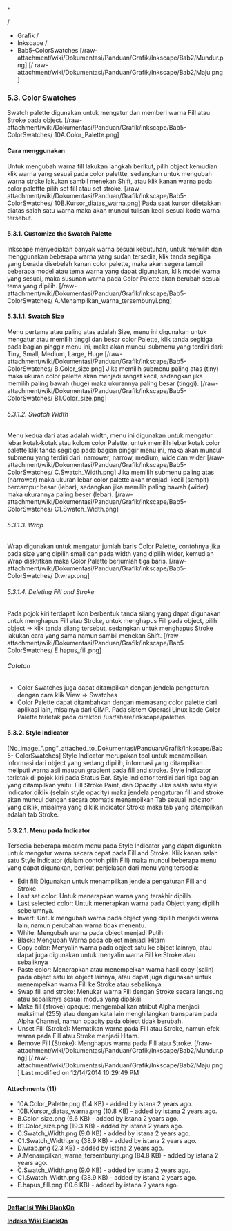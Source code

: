 

    *









  /


  * Grafik  /
  * Inkscape  /
  * Bab5-ColorSwatches
[/raw-attachment/wiki/Dokumentasi/Panduan/Grafik/Inkscape/Bab2/Mundur.png] [/
raw-attachment/wiki/Dokumentasi/Panduan/Grafik/Inkscape/Bab2/Maju.png]
### 5.3. Color Swatches
Swatch palette digunakan untuk mengatur dan memberi warna Fill atau Stroke pada
object.
[/raw-attachment/wiki/Dokumentasi/Panduan/Grafik/Inkscape/Bab5-ColorSwatches/
10A.Color_Palette.png]
#### Cara menggunakan
Untuk mengubah warna fill lakukan langkah berikut, pilih object kemudian klik
warna yang sesuai pada color palettte, sedangkan untuk mengubah warna stroke
lakukan sambil menekan Shift, atau klik kanan warna pada color palettte pilih
set fill atau set stroke.
[/raw-attachment/wiki/Dokumentasi/Panduan/Grafik/Inkscape/Bab5-ColorSwatches/
10B.Kursor_diatas_warna.png]
Pada saat kursor diletakkan diatas salah satu warna maka akan muncul tulisan
kecil sesuai kode warna tersebut.
#### 5.3.1. Customize the Swatch Palette
Inkscape menyediakan banyak warna sesuai kebutuhan, untuk memilih dan
menggunakan beberapa warna yang sudah tersedia, klik tanda segitiga yang berada
disebelah kanan color palette, maka akan segera tampil beberapa model atau tema
warna yang dapat digunakan, klik model warna yang sesuai, maka susunan warna
pada Color Palette akan berubah sesuai tema yang dipilih.
[/raw-attachment/wiki/Dokumentasi/Panduan/Grafik/Inkscape/Bab5-ColorSwatches/
A.Menampilkan_warna_tersembunyi.png]
#### 5.3.1.1. Swatch Size
Menu pertama atau paling atas adalah Size, menu ini digunakan untuk mengatur
atau memilih tinggi dan besar color Palette, klik tanda segitiga pada bagian
pinggir menu ini, maka akan muncul submenu yang terdiri dari: Tiny, Small,
Medium, Large, Huge
[/raw-attachment/wiki/Dokumentasi/Panduan/Grafik/Inkscape/Bab5-ColorSwatches/
B.Color_size.png]
Jika memilih submenu paling atas (tiny) maka ukuran color palette akan menjadi
sangat kecil, sedangkan jika memilih paling bawah (huge) maka ukurannya paling
besar (tinggi).
[/raw-attachment/wiki/Dokumentasi/Panduan/Grafik/Inkscape/Bab5-ColorSwatches/
B1.Color_size.png]
###### 5.3.1.2. Swatch Width
Menu kedua dari atas adalah width, menu ini digunakan untuk mengatur lebar
kotak-kotak atau kolom color Palette, untuk memilih lebar kotak color palette
klik tanda segitiga pada bagian pinggir menu ini, maka akan muncul submenu yang
terdiri dari: narrower, narrow, medium, wide dan wider
[/raw-attachment/wiki/Dokumentasi/Panduan/Grafik/Inkscape/Bab5-ColorSwatches/
C.Swatch_Width.png]
Jika memilih submenu paling atas (narrower) maka ukuran lebar color palette
akan menjadi kecil (sempit) bercampur besar (lebar), sedangkan jika memilih
paling bawah (wider) maka ukurannya paling beser (lebar).
[/raw-attachment/wiki/Dokumentasi/Panduan/Grafik/Inkscape/Bab5-ColorSwatches/
C1.Swatch_Width.png]
###### 5.3.1.3. Wrap
Wrap digunakan untuk mengatur jumlah baris Color Palette, contohnya jika pada
size yang dipilih small dan pada width yang dipilih wider, kemudian Wrap
diaktifkan maka Color Palette berjumlah tiga baris.
[/raw-attachment/wiki/Dokumentasi/Panduan/Grafik/Inkscape/Bab5-ColorSwatches/
D.wrap.png]
###### 5.3.1.4. Deleting Fill and Stroke
Pada pojok kiri terdapat ikon berbentuk tanda silang yang dapat digunakan untuk
menghapus Fill atau Stroke, untuk menghapus Fill pada object, pilih object =>
klik tanda silang tersebut, sedangkan untuk menghapus Stroke lakukan cara yang
sama namun sambil menekan Shift.
[/raw-attachment/wiki/Dokumentasi/Panduan/Grafik/Inkscape/Bab5-ColorSwatches/
E.hapus_fill.png]
###### Catatan
  * Color Swatches juga dapat ditampilkan dengan jendela pengaturan dengan
      cara klik View => Swatches
  * Color Palette dapat ditambahkan dengan memasang color palette dari
      aplikasi lain, misalnya dari GIMP. Pada sistem Operasi Linux kode Color
      Palette terletak pada direktori /usr/share/inkscape/palettes.
#### 5.3.2. Style Indicator
[No_image_".png"_attached_to_Dokumentasi/Panduan/Grafik/Inkscape/Bab5-
ColorSwatches] Style Indicator merupakan tool untuk menampilkan informasi dari
object yang sedang dipilih, informasi yang ditampilkan meliputi warna asli
maupun gradient pada fill and stroke. Style Indicator terletak di pojok kiri
pada Status Bar. Style Indicator terdiri dari tiga bagian yang ditampilkan
yaitu: Fill Stroke Paint, dan Opacity. Jika salah satu style indicator diklik
(selain style opacity) maka jendela pengaturan fill and stroke akan muncul
dengan secara otomatis menampilkan Tab sesuai indicator yang diklik, misalnya
yang diklik indicator Stroke maka tab yang ditampilkan adalah tab Stroke.
#### 5.3.2.1. Menu pada Indicator
Tersedia beberapa macam menu pada Style Indicator yang dapat digunkan untuk
mengatur warna secara cepat pada Fill and Stroke. Klik kanan salah satu Style
Indicator (dalam contoh pilih Fill) maka muncul beberapa menu yang dapat
digunakan, berikut penjelasan dari menu yang tersedia:
  * Edit fill: Digunakan untuk menampilkan jendela pengaturan Fill and Stroke
  * Last set color: Untuk menerapkan warna yang terakhir dipilih
  * Last selected color: Untuk menerapkan warna pada Object yang dipilih
      sebelumnya.
  * Invert: Untuk mengubah warna pada object yang dipilih menjadi warna lain,
      namun perubahan warna tidak menentu.
  * White: Mengubah warna pada object menjadi Putih
  * Black: Mengubah Warna pada object menjadi Hitam
  * Copy color: Menyalin warna pada object satu ke object lainnya, atau dapat
      juga digunakan untuk menyalin warna Fill ke Stroke atau sebaliknya
  * Paste color: Menerapkan atau menempelkan warna hasil copy (salin) pada
      object satu ke object lainnya, atau dapat juga digunakan untuk
      menempelkan warna Fill ke Stroke atau sebaliknya
  * Swap fill and stroke: Menukar warna Fill dengan Stroke secara langsung
      atau sebaliknya sesuai modus yang dipakai
  * Make fill (stroke) opaque: mengembalikan atribut Alpha menjadi maksimal
      (255) atau dengan kata lain menghilangkan transparan pada Alpha Channel,
      namun opacity pada object tidak berubah.
  * Unset Fill (Stroke): Mematikan warna pada Fill atau Stroke, namun efek
      warna pada Fill atau Stroke menjadi Hitam.
  * Remove Fill (Stroke): Menghapus warna pada Fill atau Stroke.
[/raw-attachment/wiki/Dokumentasi/Panduan/Grafik/Inkscape/Bab2/Mundur.png] [/
raw-attachment/wiki/Dokumentasi/Panduan/Grafik/Inkscape/Bab2/Maju.png]
Last modified on 12/14/2014 10:29:49 PM
#### Attachments (11)
  * 10A.Color_Palette.png​ (1.4 KB) - added by istana 2 years ago.
  * 10B.Kursor_diatas_warna.png​ (10.8 KB) - added by istana 2 years ago.
  * B.Color_size.png​ (6.6 KB) - added by istana 2 years ago.
  * B1.Color_size.png​ (19.3 KB) - added by istana 2 years ago.
  * C.Swatch_Width.png​ (9.0 KB) - added by istana 2 years ago.
  * C1.Swatch_Width.png​ (38.9 KB) - added by istana 2 years ago.
  * D.wrap.png​ (2.3 KB) - added by istana 2 years ago.
  * A.Menampilkan_warna_tersembunyi.png​ (84.8 KB) - added by istana 2 years
      ago.
  * C.Swatch_Width.png​ (9.0 KB) - added by istana 2 years ago.
  * C1.Swatch_Width.png​ (38.9 KB) - added by istana 2 years ago.
  * E.hapus_fill.png​ (10.6 KB) - added by istana 2 years ago.
#### 
    
 
 
 
 
 
---
[**Daftar Isi Wiki BlankOn**](/DaftarIsi/README.md)
 
[**Indeks Wiki BlankOn**](/Indeks.md)
